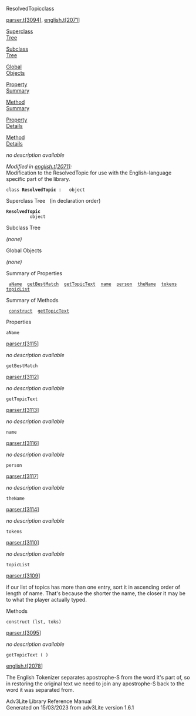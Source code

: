 <span class="title">ResolvedTopic</span><span class="type">class</span>

[parser.t](../file/parser.t.html)\[[3094](../source/parser.t.html#3094)\],
[english.t](../file/english.t.html)\[[2071](../source/english.t.html#2071)\]

[Superclass  
Tree](#_SuperClassTree_)

[Subclass  
Tree](#_SubClassTree_)

[Global  
Objects](#_ObjectSummary_)

[Property  
Summary](#_PropSummary_)

[Method  
Summary](#_MethodSummary_)

[Property  
Details](#_Properties_)

[Method  
Details](#_Methods_)

<div class="fdesc">

*no description available*

*Modified in
[english.t](../file/english.t.html)\[[2071](../source/english.t.html#2071)\]:*  
Modification to the ResolvedTopic for use with the English-language
specific part of the library.

`class `**`ResolvedTopic`**` :   object`

</div>

<span id="_SuperClassTree_"></span>

<div class="mjhd">

<span class="hdln">Superclass Tree</span>   (in declaration order)

</div>

**`ResolvedTopic`**  
`         object`  
<span id="_SubClassTree_"></span>

<div class="mjhd">

<span class="hdln">Subclass Tree</span>  

</div>

*(none)* <span id="_ObjectSummary_"></span>

<div class="mjhd">

<span class="hdln">Global Objects</span>  

</div>

*(none)* <span id="_PropSummary_"></span>

<div class="mjhd">

<span class="hdln">Summary of Properties</span>  

</div>

` `[`aName`](#aName)`  `[`getBestMatch`](#getBestMatch)`  `[`getTopicText`](#getTopicText)`  `[`name`](#name)`  `[`person`](#person)`  `[`theName`](#theName)`  `[`tokens`](#tokens)`  `[`topicList`](#topicList)`  `

<span id="_MethodSummary_"></span>

<div class="mjhd">

<span class="hdln">Summary of Methods</span>  

</div>

` `[`construct`](#construct)`  `[`getTopicText`](#getTopicText)`  `

<span id="_Properties_"></span>

<div class="mjhd">

<span class="hdln">Properties</span>  

</div>

<span id="aName"></span>

`aName`

[parser.t](../file/parser.t.html)\[[3115](../source/parser.t.html#3115)\]

<div class="desc">

*no description available*

</div>

<span id="getBestMatch"></span>

`getBestMatch`

[parser.t](../file/parser.t.html)\[[3112](../source/parser.t.html#3112)\]

<div class="desc">

*no description available*

</div>

<span id="getTopicText"></span>

`getTopicText`

[parser.t](../file/parser.t.html)\[[3113](../source/parser.t.html#3113)\]

<div class="desc">

*no description available*

</div>

<span id="name"></span>

`name`

[parser.t](../file/parser.t.html)\[[3116](../source/parser.t.html#3116)\]

<div class="desc">

*no description available*

</div>

<span id="person"></span>

`person`

[parser.t](../file/parser.t.html)\[[3117](../source/parser.t.html#3117)\]

<div class="desc">

*no description available*

</div>

<span id="theName"></span>

`theName`

[parser.t](../file/parser.t.html)\[[3114](../source/parser.t.html#3114)\]

<div class="desc">

*no description available*

</div>

<span id="tokens"></span>

`tokens`

[parser.t](../file/parser.t.html)\[[3110](../source/parser.t.html#3110)\]

<div class="desc">

*no description available*

</div>

<span id="topicList"></span>

`topicList`

[parser.t](../file/parser.t.html)\[[3109](../source/parser.t.html#3109)\]

<div class="desc">

if our list of topics has more than one entry, sort it in ascending
order of length of name. That's because the shorter the name, the closer
it may be to what the player actually typed.

</div>

<span id="_Methods_"></span>

<div class="mjhd">

<span class="hdln">Methods</span>  

</div>

<span id="construct"></span>

`construct (lst, toks)`

[parser.t](../file/parser.t.html)\[[3095](../source/parser.t.html#3095)\]

<div class="desc">

*no description available*

</div>

<span id="getTopicText"></span>

`getTopicText ( )`

[english.t](../file/english.t.html)\[[2078](../source/english.t.html#2078)\]

<div class="desc">

The English Tokenizer separates apostrophe-S from the word it's part of,
so in restoring the original text we need to join any apostrophe-S back
to the word it was separated from.

</div>

<div class="ftr">

Adv3Lite Library Reference Manual  
Generated on 15/03/2023 from adv3Lite version 1.6.1

</div>
